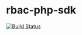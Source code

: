 # rbac-php-sdk

[![Build Status](https://travis-ci.org/besthird/rbac-php-sdk.svg?branch=master)](https://travis-ci.org/besthird/rbac-php-sdk)
